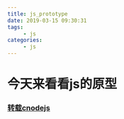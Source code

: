 ```yaml
---
title: js_prototype
date: 2019-03-15 09:30:31
tags: 
     - js 
categories:
     - js 
---
```


# 今天来看看js的原型
 ### [转载cnodejs](https://cnodejs.org/topic/5c8a6a657ce0df3732428093)
